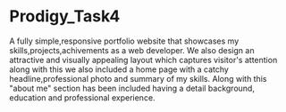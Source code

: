 # Prodigy_Task4
A fully simple,responsive portfolio website that showcases my skills,projects,achivements as a web developer. We also design an attractive and visually appealing layout which captures visitor's attention along with this we also included a home page with a catchy headline,professional photo and summary of my skills. Along with this "about me" section has been included having a detail background, education and professional experience.
